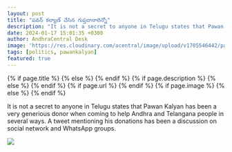 ```yaml
---
layout: post
title: "పవన్ కల్యాణ్ చేసిన గుప్తదానాలెన్నో"
description: "It is not a secret to anyone in Telugu states that Pawan Kalyan has been a very generious donor when coming to help Andhra and Telangana people in several ways. A tweet mentioning his donations has been a discussion on social network and WhatsApp groups."
date: 2024-01-17 15:01:35 +0300
author: AndhraCentral Desk
image: 'https://res.cloudinary.com/acentral/image/upload/v1705546442/pawank/PawanKDonations.png'
tags: [politics, pawankalyan]
featured: true
---
```


<meta content="{{ site.title }}" property="og:site_name">
{% if page.title %}
  <meta content="{{ page.title }}" property="og:title">
{% else %}
  <meta content="{{ site.title }}" property="og:title">
{% endif %}
{% if page.description %}
  <meta content="{{ page.description }}" property="og:description">
{% else %}
  <meta content="{{ site.description }}" property="og:description">
{% endif %}
{% if page.url %}
  <meta content="{{ site.url }}{{ page.url }}" property="og:url">
{% endif %}
{% if page.image %}
  <meta content="https://res.cloudinary.com/acentral/image/upload/v1705546442/pawank/PawanKDonations.png" property="og:image">
{% else %}
  <meta content="{{ site.url }}/images/og.png" property="og:image">
{% endif %}

It is not a secret to anyone in Telugu states that Pawan Kalyan has been a very generious donor when coming to help Andhra and Telangana people in several ways. A tweet mentioning his donations has been a discussion on social network and WhatsApp groups.

<div class="gallery-box">
  <div class="gallery">
    <img src="https://res.cloudinary.com/acentral/image/upload/v1705546383/pawank/GD884T1akAAgFho_qdod2q.jpg"  loading="lazy">
  </div>
</div>
